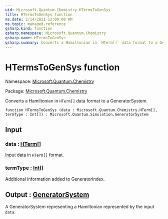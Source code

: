 ```yaml
---
uid: Microsoft.Quantum.Chemistry.HTermsToGenSys
title: HTermsToGenSys function
ms.date: 2/14/2021 12:00:00 AM
ms.topic: managed-reference
qsharp.kind: function
qsharp.namespace: Microsoft.Quantum.Chemistry
qsharp.name: HTermsToGenSys
qsharp.summary: Converts a Hamiltonian in `HTerm[]` data format to a GeneratorSystem.
---
```


# HTermsToGenSys function

Namespace: [Microsoft.Quantum.Chemistry](xref:Microsoft.Quantum.Chemistry)

Package: [Microsoft.Quantum.Chemistry](https://nuget.org/packages/Microsoft.Quantum.Chemistry)


Converts a Hamiltonian in `HTerm[]` data format to a GeneratorSystem.

```qsharp
function HTermsToGenSys (data : Microsoft.Quantum.Chemistry.HTerm[], termType : Int[]) : Microsoft.Quantum.Simulation.GeneratorSystem
```


## Input

### data : [HTerm](xref:Microsoft.Quantum.Chemistry.HTerm)[]

Input data in `HTerm[]` format.


### termType : [Int](xref:microsoft.quantum.lang-ref.int)[]

Additional information added to GeneratorIndex.



## Output : [GeneratorSystem](xref:Microsoft.Quantum.Simulation.GeneratorSystem)

A GeneratorSystem representing a Hamiltonian represented by the input `data`.